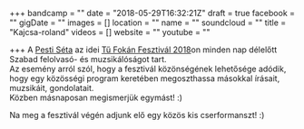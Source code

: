 +++
bandcamp = ""
date = "2018-05-29T16:32:21Z"
draft = true
facebook = ""
gigDate = ""
images = []
location = ""
name = ""
soundcloud = ""
title = "Kajcsa-roland"
videos = []
website = ""
youtube = ""

+++
A [Pesti Séta](https://www.facebook.com/pestiseta/) az idei [Tű Fokán Fesztivál 2018](https://www.facebook.com/events/2058100007785037/)on minden nap délelőtt Szabad felolvasó- és muzsikálóságot tart.   
Az esemény arról szól, hogy a fesztivál közönségének lehetősége adódik, hogy egy közösségi program keretében megoszthassa másokkal írásait, muzsikáit, gondolatait.  
Közben másnaposan megismerjük egymást! :)   
  
Na meg a fesztivál végén adjunk elő egy közös kis cserformanszt! :)  